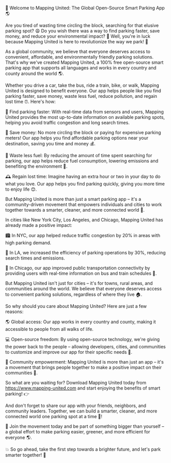 🚀 Welcome to Mapping United: The Global Open-Source Smart Parking App 🌎

Are you tired of wasting time circling the block, searching for that elusive parking spot? 😩 Do you wish there was a way to find parking faster, save money, and reduce your environmental impact? 🌟 Well, you're in luck because Mapping United is here to revolutionize the way we park! 🚗

As a global community, we believe that everyone deserves access to convenient, affordable, and environmentally friendly parking solutions. That's why we've created Mapping United, a 100% free open-source smart parking app that supports all languages and works in every country and county around the world 🌎.

Whether you drive a car, take the bus, ride a train, bike, or walk, Mapping United is designed to benefit everyone. Our app helps people like you find parking faster, save money, waste less fuel, reduce pollution, and regain lost time ⏰. Here's how:

📍 Find parking faster: With real-time data from sensors and users, Mapping United provides the most up-to-date information on available parking spots, helping you avoid traffic congestion and long search times.

💸 Save money: No more circling the block or paying for expensive parking meters! Our app helps you find affordable parking options near your destination, saving you time and money 💰.

🚗 Waste less fuel: By reducing the amount of time spent searching for parking, our app helps reduce fuel consumption, lowering emissions and benefiting the environment 🌿.

🕰️ Regain lost time: Imagine having an extra hour or two in your day to do what you love. Our app helps you find parking quickly, giving you more time to enjoy life 😊.

But Mapping United is more than just a smart parking app – it's a community-driven movement that empowers individuals and cities to work together towards a smarter, cleaner, and more connected world 🌈.

In cities like New York City, Los Angeles, and Chicago, Mapping United has already made a positive impact:

🏙️ In NYC, our app helped reduce traffic congestion by 20% in areas with high parking demand.

🚗 In LA, we increased the efficiency of parking operations by 30%, reducing search times and emissions.

🚌 In Chicago, our app improved public transportation connectivity by providing users with real-time information on bus and train schedules 🚌.

But Mapping United isn't just for cities – it's for towns, rural areas, and communities around the world. We believe that everyone deserves access to convenient parking solutions, regardless of where they live 🏠.

So why should you care about Mapping United? Here are just a few reasons:

🌎 Global access: Our app works in every country and county, making it accessible to people from all walks of life.

💻 Open-source freedom: By using open-source technology, we're giving the power back to the people – allowing developers, cities, and communities to customize and improve our app for their specific needs 💪.

🌈 Community empowerment: Mapping United is more than just an app – it's a movement that brings people together to make a positive impact on their communities 🤝.

So what are you waiting for? Download Mapping United today from https://www.mapping-united.com and start enjoying the benefits of smart parking! 👉

And don't forget to share our app with your friends, neighbors, and community leaders. Together, we can build a smarter, cleaner, and more connected world one parking spot at a time 🌈!

📲 Join the movement today and be part of something bigger than yourself – a global effort to make parking easier, greener, and more efficient for everyone 🌎.

💥 So go ahead, take the first step towards a brighter future, and let's park smarter together! 🚗